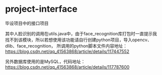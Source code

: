 # project-interface
毕设项目中的接口项目

其中人脸识别的调用在utils.java中，由于face_recognition库打包时一直提示我找不到该模块，所以若想使用该功能请自行创建python项目，导入opencv、dlib、face_recognition，
所调用的python脚本文件内容地址：https://blog.csdn.net/qq_41563868/article/details/117447552

另外数据库使用的是MySQL，代码地址：https://blog.csdn.net/qq_41563868/article/details/117787600
